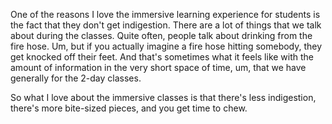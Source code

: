 One of the reasons I love the immersive learning experience for students is the fact that they don't get indigestion. There are a lot of things that we talk about during the classes. Quite often, people talk about drinking from the fire hose. Um, but if you actually imagine a fire hose hitting somebody, they get knocked off their feet. And that's sometimes what it feels like with the amount of information in the very short space of time, um, that we have generally for the 2-day classes. 

So what I love about the immersive classes is that there's less indigestion, there's more bite-sized pieces, and you get time to chew.